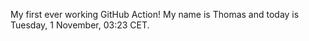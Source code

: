 My first ever working GitHub Action!
My name is Thomas and today is Tuesday, 1 November, 03:23 CET. 
